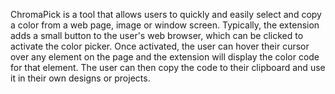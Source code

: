 ChromaPick is a tool that allows users to quickly and easily select and copy a color from a web page, image or window screen. Typically, the extension adds a small button to the user's web browser, which can be clicked to activate the color picker. Once activated, the user can hover their cursor over any element on the page and the extension will display the color code for that element. The user can then copy the code to their clipboard and use it in their own designs or projects. 
